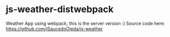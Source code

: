 # js-weather-distwebpack
Weather App using webpack, this is the server version :) Source code here: https://github.com/jSaucedoOjeda/js-weather
